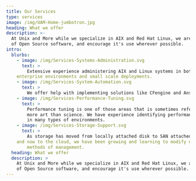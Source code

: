 ```yaml
---
title: Our Services
type: services
image: /img/UAM-Home-jumbotron.jpg
heading: What we offer
description: >-
  At Unix and More while we specialize in AIX and Red Hat Linux, we are big fans
  of Open Source software, and encourage it's use wherever possible.  
intro:
  blurbs:
    - image: /img/Services-Systems-Administration.svg
      text: >
        Extensive experience administering AIX and Linux systems in both 
	enterprise environments and small scale deployments. 
    - image: /img/Services-System-Automation.svg
      text: >
        We offer help with implementing solutions like CFengine and Ansible.
    - image: /img/Services-Performance-Tuning.svg
      text: >
        Performance tuning is one of those areas that is sometimes refered to as
        more art than science. We have experience identifying performance improvements
        in many types of environments.  
    - image: /img/Services-Storage-Support.svg
      text: >
        As storage has moved from locally attached disk to SAN attached storage
	and now to the cloud, we have been growing and learning to modify our
        methods of management. 
  heading: What we offer
  description: >
    At Unix and More while we specialize in AIX and Red Hat Linux, we are big fans
    of Open Source software, and encourage it's use wherever possible.  
---
```

